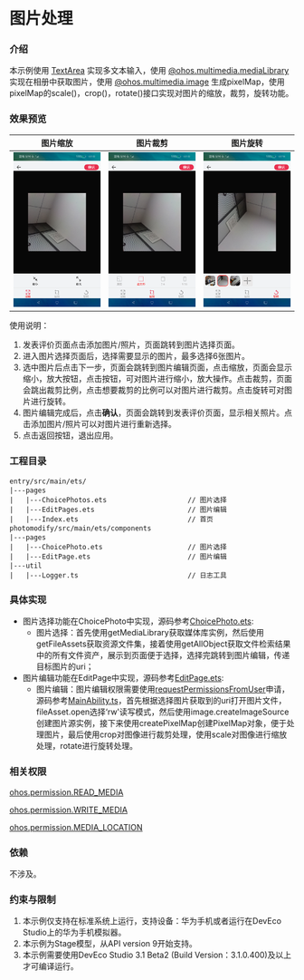 # 图片处理

### 介绍

本示例使用 [TextArea](https://developer.harmonyos.com/cn/docs/documentation/doc-references-V3/ts-basic-components-textarea-0000001427902464-V3) 实现多文本输入，使用 [@ohos.multimedia.mediaLibrary](https://developer.harmonyos.com/cn/docs/documentation/doc-references-V3/js-apis-medialibrary-0000001478061921-V3) 实现在相册中获取图片，使用 [@ohos.multimedia.image](https://developer.harmonyos.com/cn/docs/documentation/doc-references-V3/js-apis-image-0000001477981401-V3) 生成pixelMap，使用pixelMap的scale()，crop()，rotate()接口实现对图片的缩放，裁剪，旋转功能。

### 效果预览
|图片缩放|图片裁剪|图片旋转|
|-----|-----|-------|
|![](screenshots/devices/zh/scale.png)|![](screenshots/devices/zh/crop_choice.png)|![](screenshots/devices/zh/rotate.png)|

使用说明：
1. 发表评价页面点击添加图片/照片，页面跳转到图片选择页面。
2. 进入图片选择页面后，选择需要显示的图片，最多选择6张图片。
3. 选中图片后点击下一步，页面会跳转到图片编辑页面，点击缩放，页面会显示缩小，放大按钮，点击按钮，可对图片进行缩小，放大操作。点击裁剪，页面会跳出裁剪比例，点击想要裁剪的比例可以对图片进行裁剪。点击旋转可对图片进行旋转。
4. 图片编辑完成后，点击**确认**，页面会跳转到发表评价页面，显示相关照片。点击添加图片/照片可以对图片进行重新选择。
5. 点击返回按钮，退出应用。

### 工程目录
```
entry/src/main/ets/
|---pages
|   |---ChoicePhotos.ets                    // 图片选择
|   |---EditPages.ets                       // 图片编辑
|   |---Index.ets                           // 首页
photomodify/src/main/ets/components
|---pages
|   |---ChoicePhoto.ets                     // 图片选择
|   |---EditPage.ets                        // 图片编辑
|---util                                  
|   |---Logger.ts                           // 日志工具
```
### 具体实现
+ 图片选择功能在ChoicePhoto中实现，源码参考[ChoicePhoto.ets](photomodify/src/main/ets/components/pages/ChoicePhoto.ets):
  + 图片选择：首先使用getMediaLibrary获取媒体库实例，然后使用getFileAssets获取资源文件集，接着使用getAllObject获取文件检索结果中的所有文件资产，展示到页面便于选择，选择完跳转到图片编辑，传递目标图片的uri；
+ 图片编辑功能在EditPage中实现，源码参考[EditPage.ets](photomodify/src/main/ets/components/pages/EditPage.ets):
  + 图片编辑：图片编辑权限需要使用[requestPermissionsFromUser](https://developer.harmonyos.com/cn/docs/documentation/doc-references-V3/js-apis-abilityaccessctrl-0000001478341361-V3#ZH-CN_TOPIC_0000001478341361__requestpermissionsfromuser9)申请，源码参考[MainAbility.ts](entry/src/main/ets/MainAbility/MainAbility.ts)，首先根据选择图片获取到的uri打开图片文件，fileAsset.open选择‘rw'读写模式，然后使用image.createImageSource创建图片源实例，接下来使用createPixelMap创建PixelMap对象，便于处理图片，最后使用crop对图像进行裁剪处理，使用scale对图像进行缩放处理，rotate进行旋转处理。
### 相关权限

[ohos.permission.READ_MEDIA](https://developer.harmonyos.com/cn/docs/documentation/doc-guides/permission-list-0000001281480750)

[ohos.permission.WRITE_MEDIA](https://developer.harmonyos.com/cn/docs/documentation/doc-guides/permission-list-0000001281480750)

[ohos.permission.MEDIA_LOCATION](https://developer.harmonyos.com/cn/docs/documentation/doc-guides/permission-list-0000001281480750)

### 依赖

不涉及。

### 约束与限制
1. 本示例仅支持在标准系统上运行，支持设备：华为手机或者运行在DevEco Studio上的华为手机模拟器。
2. 本示例为Stage模型，从API version 9开始支持。
3. 本示例需要使用DevEco Studio 3.1 Beta2 (Build Version：3.1.0.400)及以上才可编译运行。
